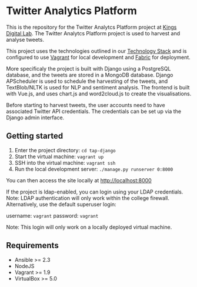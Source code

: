 # Twitter Analytics Platform

This is the repository for the Twitter Analytcs Platform project at [Kings Digital Lab](https://kdl.kcl.ac.uk). The Twitter Analytcs Platform project is used to harvest and analyse tweets.

This project uses the technologies outlined in our [Technology Stack](https://stackshare.io/kings-digital-lab/django) and is configured to use [Vagrant](https://www.vagrantup.com/) for local development and [Fabric](http://www.fabfile.org/) for deployment.

More specificaly the project is built with Django using a PostgreSQL database, and the tweets are stored in a MongoDB database. Django APScheduler is used to schedule the harvesting of the tweets, and TextBlob/NLTK is used for NLP and sentiment analysis. The frontend is built with Vue.js, and uses chart.js and word2cloud.js to create the visualisations.

Before starting to harvest tweets, the user accounts need to have associated Twitter API credentials. The credentials can be set up via the Django admin interface.

## Getting started
1. Enter the project directory: `cd tap-django`
2. Start the virtual machine: `vagrant up`
3. SSH into the virtual machine: `vagrant ssh`
4. Run the local development server: `./manage.py runserver 0:8000`

You can then access the site locally at [http://localhost:8000](http://localhost:8000)

If the project is ldap-enabled, you can login using your LDAP credentials. Note: LDAP authentication will only work within the college firewall. Alternatively, use the default superuser login:

username: `vagrant`
password: `vagrant`

Note: This login will only work on a locally deployed virtual machine.

## Requirements
* Ansible >= 2.3
* NodeJS
* Vagrant >= 1.9
* VirtualBox >= 5.0
